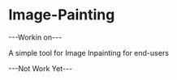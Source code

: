 # Image-Painting
---Workin on---

A simple tool for Image Inpainting for end-users

---Not Work Yet---